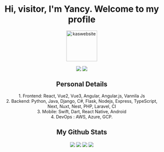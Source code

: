 <h1 align="center">Hi, visitor, I'm Yancy. Welcome to my profile</h1>
<p align="center">
	<a href="https://venture-yancypro.vercel.app/" target="blank"
		><img
			align="center"
			src="https://venture-yancypro.vercel.app/assets/me-aa220999.jpg"
			alt="kaswebsite"
			height="100"
			width="100"
	/></a>
</p>

<p align="center">
	<img
		align="center"
		src="https://img.shields.io/badge/Profile%20Views-226-blue"
	/>
	<img
		align="center"
		src="https://img.shields.io/badge/In%20all%20github%20repositories%20I%20have%20written-10756%20lines%20of%20code-blue"
	/>
</p>
<h2 align="center">Personal Details</h2>
<p align="center">
	1. Frontend: React, Vue2, Vue3, Angular, Angular.js, Vannila Js<br>
	2. Backend: Python, Java, Django, C#, Flask, Nodejs, Express, TypeScript, Next, Nuxt, Nest, PHP, Laravel, CI<br> 3. Mobile: Swift, Dart, React Native, Android <br> 4. DevOps : 
	AWS, Azure, GCP.<br>


</p>
<h2 align="center">My Github Stats</h2>
<p align="center">
	<img
		align="center"
		src="https://github-readme-stats.vercel.app/api/top-langs/?username=dennisyd&&layout=compact&bg_color=0,73FA79,73FDFF,7A81FF&theme=graywhite"
	/>
	<img
		align="center"
		src="https://github-readme-stats.vercel.app/api?username=dennisyd&count_private=true&show_icons=trueline_height=21&bg_color=0,EC6C6C,FFD479,FFFC79,73FA79&theme=graywhite"
	/>
	<img align="center" src="https://github-readme-streak-stats.herokuapp.com/?user=dennisyd&theme=dracula">
	<img
		align="center"
		src="https://github-profile-trophy.vercel.app/?username=dennisyd&theme=onedark"
	/>
</p>
